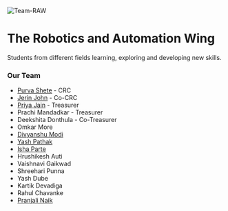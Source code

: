 ![Team-RAW](https://i.imgur.com/mpUZB3w.png)

The Robotics and Automation Wing
================================
Students from different fields learning, exploring and developing new skills.

### Our Team

- [Purva Shete](https://github.com/Purva-2301) - CRC
- [Jerin John](https://github.com/JerinJohn99) - Co-CRC
- [Priya Jain](https://github.com/Priya16042003) - Treasurer
- Prachi Mandadkar - Treasurer
- Deekshita Donthula - Co-Treasurer
- Omkar More
- [Divyanshu Modi](https://github.com/Divyanshu-Modi)
- [Yash Pathak](https://github.com/vindicta07)
- [Isha Parte](https://github.com/ishaparte)
- Hrushikesh Auti
- Vaishnavi Gaikwad
- Shreehari Punna
- Yash Dube
- Kartik Devadiga
- Rahul Chavanke
- [Pranjali Naik](https://github.com/Resident-On-Planet-Earth)
